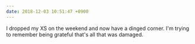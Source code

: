 ```yaml
---
date: 2018-12-03 10:51:47 +0900
---
```

I dropped my XS on the weekend and now have a dinged corner. I'm trying to remember being grateful that's all that was damaged.
